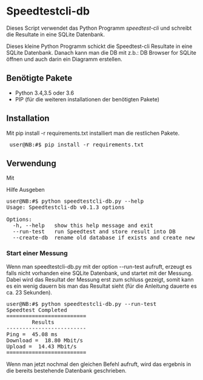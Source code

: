 # Speedtestcli-db

Dieses Script verwendet das Python Programm *speedtest-cli* und schreibt die Resultate in eine SQLite Datenbank.


Dieses kleine Python Programm schickt die Speedtest-cli Resultate in eine SQLite Datenbank.
Danach kann man die DB mit z.b.: DB Browser for SQLite öffnen und auch darin ein Diagramm erstellen.


## Benötigte Pakete

* Python 3.4,3.5 oder 3.6
* PIP (für die weiteren installationen der benötigten Pakete)

## Installation

Mit pip install -r requirements.txt installiert man die restlichen Pakete.
<pre> user@NB:#$ pip install -r requirements.txt</pre>

## Verwendung

Mit 

Hilfe Ausgeben
<pre>
user@NB:#$ python speedtestcli-db.py --help
Usage: Speedtestcli-db v0.1.3 options

Options:
  -h, --help   show this help message and exit
  --run-test   run Speedtest and store result into DB
  --create-db  rename old database if exists and create new one 
</pre>

### Start einer Messung
Wenn man speedtestcli-db.py mit der option --run-test aufruft, erzeugt es falls nicht vorhanden eine SQLite Datenbank,
und startet mit der Messung.
Dabei wird das Resultat der Messung erst zum schluss gezeigt, somit kann es ein wenig dauern bis man das Resultat sieht (für die Anleitung 
dauerte es ca. 23 Sekunden).

<pre>
user@NB:#$ python speedtestcli-db.py --run-test
Speedtest Completed
=========================
        Results          
-------------------------
Ping =  45.08 ms
Download =  18.80 Mbit/s
Upload =  14.43 Mbit/s
=========================
</pre>

Wenn man jetzt nochmal den gleichen Befehl aufruft, wird das ergebnis in die bereits bestehende Datenbank geschrieben.

